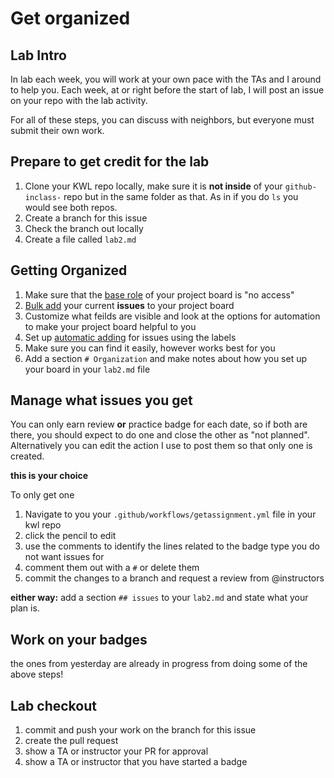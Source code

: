 # Get organized

## Lab Intro

In lab each week, you will work at your own pace with the TAs and I around to help you.  Each week, at or right before the start of lab, I will post an issue on your repo with the lab activity. 

For all of these steps, you can discuss with neighbors, but everyone must submit their own work. 

## Prepare to get credit for the lab

1. Clone your KWL repo locally, make sure it is **not inside** of your `github-inclass-` repo but in the same folder as that.  As in if you do `ls` you would see both repos. 
2. Create a branch for this issue
3. Check the branch out locally
4. Create a file called `lab2.md`


## Getting Organized 

1. Make sure that the [base role](https://docs.github.com/en/issues/planning-and-tracking-with-projects/managing-your-project/managing-access-to-your-projects#managing-access-for-everyone-in-your-organization) of your project board is "no access"
2. [Bulk add](https://docs.github.com/en/issues/planning-and-tracking-with-projects/managing-items-in-your-project/adding-items-to-your-project#bulk-adding-issues-and-pull-requests) your current **issues** to your project board
3. Customize what feilds are visible and look at the options for automation to make your project board helpful to you
4. Set up [automatic adding](https://docs.github.com/en/issues/planning-and-tracking-with-projects/automating-your-project/adding-items-automatically#about-automatically-adding-items) for issues using the labels
5. Make sure you can find it easily, however works best for you
6. Add a section `# Organization` and make notes about how you set up your board in your `lab2.md` file


## Manage what issues you get 

You can only earn review **or** practice badge for each  date, so if both are there, you should expect to do one and close the other as "not planned". Alternatively you can edit the  action I use to post them so that only one is created.

**this is your choice**

To only get one
1. Navigate to you your `.github/workflows/getassignment.yml` file in your kwl repo
2. click the pencil to edit
3. use the comments to identify the lines related to the badge type you do not want issues for 
4. comment them out with a `#` or delete them
5. commit the changes to a branch and request a review from @instructors


**either way:** add a section `## issues` to your `lab2.md` and state what your plan is. 

## Work on your badges

the ones from yesterday are already in progress from doing some of the above steps! 

## Lab checkout

1. commit and push your work on the branch for this issue
2. create the pull request
3. show a TA or instructor your PR for approval
4. show a TA or instructor that you have started a badge